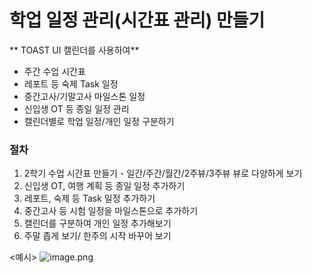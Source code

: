 # 학업 일정 관리(시간표 관리) 만들기

\*\* TOAST UI 캘린더를 사용하여\*\*

* 주간 수업 시간표
* 레포트 등 숙제 Task 일정
* 중간고사/기말고사 마일스톤 일정
* 신입생 OT 등 종일 일정 관리
* 캘린더별로 학업 일정/개인 일정 구분하기

### 절차

1. 2학기 수업 시간표 만들기 - 일간/주간/월간/2주뷰/3주뷰 뷰로 다양하게 보기
2. 신입생 OT, 여행 계획 등 종일 일정 추가하기
3. 레포트, 숙제 등 Task 일정 추가하기
4. 중간고사 등 시험 일정을 마일스톤으로 추가하기
5. 캘린더를 구분하여 개인 일정 추가해보기
6. 주말 좁게 보기/ 한주의 시작 바꾸어 보기

<예시>
![image.png](/files/2287485681454679147)